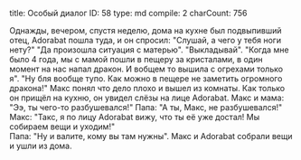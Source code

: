 title:          Особый диалог
ID:             58
type:           md
compile:        2
charCount:      756


Однажды, вечером, спустя неделю, дома на кухне был подвыпивший отец, Adorabat пошла туда, и он спросил:
"Слушай, а чего у тебя ноги нету?"
"Да произошла ситуация с матерью".
"Выкладывай".
"Когда мне было 4 года, мы с мамой пошли в пещеру за кристалами, в один момент на нас напал дракон. И вобщем то вышила с огрехами только я".
"Ну бля вообще тупо. Как можно в пещере не заметить огромного дракона!"
Макс понял что дело плохо и вышел из комнаты. Как только он прищёл на кухню, он увидел слёзы на лице Adorabat.
Макс и мама: "Ээ, ты чего-то разбушевался!"
Папа: "А ты, Макс, не разбушевался!"
Макс: "Такс, я по лицу Adorabat вижу, что ты её уже достал! Мы собираем вещи и уходим!"  
Папа: "Ну и валите, кому вы там нужны".
Макс и Adorabat собрали вещи и ушли из дома.